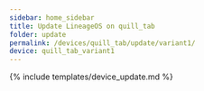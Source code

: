 ```yaml
---
sidebar: home_sidebar
title: Update LineageOS on quill_tab
folder: update
permalink: /devices/quill_tab/update/variant1/
device: quill_tab_variant1
---
```

{% include templates/device_update.md %}
